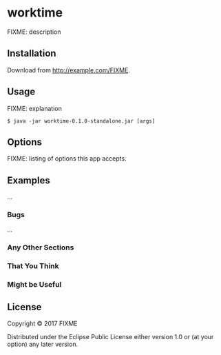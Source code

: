 # worktime

FIXME: description

## Installation

Download from http://example.com/FIXME.

## Usage

FIXME: explanation

    $ java -jar worktime-0.1.0-standalone.jar [args]

## Options

FIXME: listing of options this app accepts.

## Examples

...

### Bugs

...

### Any Other Sections
### That You Think
### Might be Useful

## License

Copyright © 2017 FIXME

Distributed under the Eclipse Public License either version 1.0 or (at
your option) any later version.
